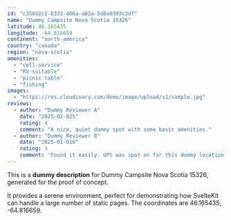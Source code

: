 ```yaml
---
id: "c350d2c2-b333-406a-a82a-5d0a0393c3df"
name: "Dummy Campsite Nova Scotia 15326"
latitude: 46.165435
longitude: -64.816659
continent: "north-america"
country: "canada"
region: "nova-scotia"
amenities:
  - "cell-service"
  - "RV-suitable"
  - "picnic-table"
  - "fishing"
images:
  - "https://res.cloudinary.com/demo/image/upload/v1/sample.jpg"
reviews:
  - author: "Dummy Reviewer A"
    date: "2025-02-025"
    rating: 4
    comment: "A nice, quiet dummy spot with some basic amenities."
  - author: "Dummy Reviewer B"
    date: "2025-01-016"
    rating: 3
    comment: "Found it easily. GPS was spot on for this dummy location."
---
```


This is a **dummy description** for Dummy Campsite Nova Scotia 15326, generated for the proof of concept.

It provides a serene environment, perfect for demonstrating how SvelteKit can handle a large number of static pages. The coordinates are 46.165435, -64.816659.
